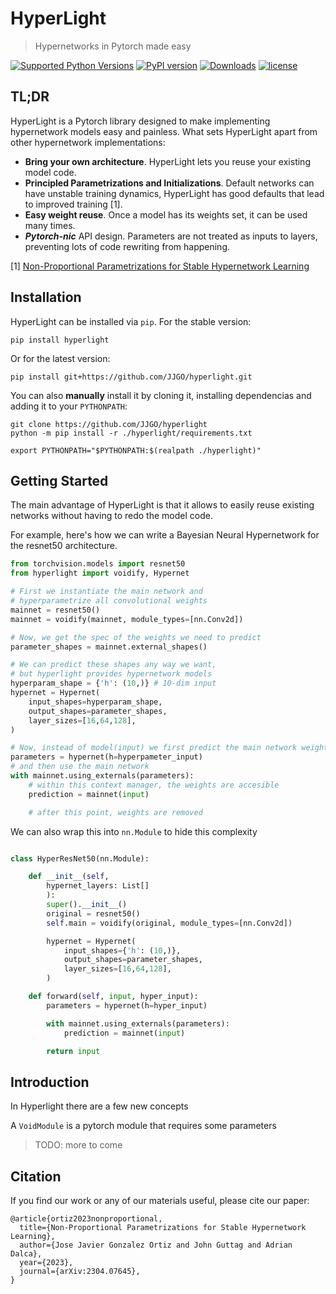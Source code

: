 # HyperLight

> Hypernetworks in Pytorch made easy

[![Supported Python Versions](https://img.shields.io/pypi/pyversions/hyperlight)](https://pypi.org/project/hyperlight/) 
[![PyPI version](https://badge.fury.io/py/hyperlight.svg)](https://badge.fury.io/py/hyperlight)
[![Downloads](https://pepy.tech/badge/hyperlight)](https://pepy.tech/project/hyperlight)
[![license](https://img.shields.io/github/license/JJGO/hyperlight.svg)](https://github.com/JJGO/hyperlight/blob/main/LICENSE)

## TL;DR

HyperLight is a Pytorch library designed to make implementing hypernetwork models easy and painless.
What sets HyperLight apart from other hypernetwork implementations:

- **Bring your own architecture**. HyperLight lets you reuse your existing model code.
- **Principled Parametrizations and Initializations**. Default networks can have unstable training dynamics, HyperLight has good defaults that lead to improved training [1].
- **Easy weight reuse**. Once a model has its weights set, it can be used many times.
- **_Pytorch-nic_** API design. Parameters are not treated as inputs to layers, preventing lots of code rewriting from happening.

[1] [Non-Proportional Parametrizations for Stable Hypernetwork Learning](https://arxiv.org/abs/2304.07645)

## Installation

HyperLight can be installed via `pip`. For the stable version:

```shell
pip install hyperlight
```

Or for the latest version:

```shell
pip install git+https://github.com/JJGO/hyperlight.git
```

You can also **manually** install it by cloning it, installing dependencias and adding it to your `PYTHONPATH`:


```shell
git clone https://github.com/JJGO/hyperlight
python -m pip install -r ./hyperlight/requirements.txt

export PYTHONPATH="$PYTHONPATH:$(realpath ./hyperlight)"
```


## Getting Started

The main advantage of HyperLight is that it allows to easily reuse existing networks without having to redo the model code.

For example, here's how we can write a Bayesian Neural Hypernetwork for the resnet50 architecture.

```python
from torchvision.models import resnet50
from hyperlight import voidify, Hypernet

# First we instantiate the main network and
# hyperparametrize all convolutional weights
mainnet = resnet50()
mainnet = voidify(mainnet, module_types=[nn.Conv2d])

# Now, we get the spec of the weights we need to predict
parameter_shapes = mainnet.external_shapes()

# We can predict these shapes any way we want,
# but hyperlight provides hypernetwork models
hyperparam_shape = {'h': (10,)} # 10-dim input
hypernet = Hypernet(
    input_shapes=hyperparam_shape,
    output_shapes=parameter_shapes,
    layer_sizes=[16,64,128],
)

# Now, instead of model(input) we first predict the main network weights
parameters = hypernet(h=hyperpameter_input)
# and then use the main network
with mainnet.using_externals(parameters):
    # within this context manager, the weights are accesible
    prediction = mainnet(input)

    # after this point, weights are removed
```

We can also wrap this into `nn.Module` to hide this complexity

```python

class HyperResNet50(nn.Module):

    def __init__(self,
        hypernet_layers: List[]
        ):
        super().__init__()
        original = resnet50()
        self.main = voidify(original, module_types=[nn.Conv2d])

        hypernet = Hypernet(
            input_shapes={'h': (10,)},
            output_shapes=parameter_shapes,
            layer_sizes=[16,64,128],
        )

    def forward(self, input, hyper_input):
        parameters = hypernet(h=hyper_input)

        with mainnet.using_externals(parameters):
            prediction = mainnet(input)

        return input
```

## Introduction

In Hyperlight there are a few new concepts

A `VoidModule` is a pytorch module that requires some parameters

> TODO: more to come

## Citation

If you find our work or any of our materials useful, please cite our paper:

```
@article{ortiz2023nonproportional,
  title={Non-Proportional Parametrizations for Stable Hypernetwork Learning},
  author={Jose Javier Gonzalez Ortiz and John Guttag and Adrian Dalca},
  year={2023},
  journal={arXiv:2304.07645},
}
```
